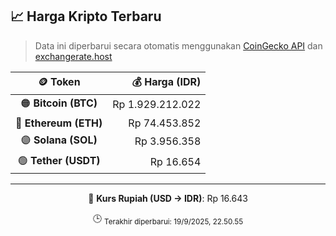 

<!-- HARGA_KRIPTO -->
## 📈 Harga Kripto Terbaru

> Data ini diperbarui secara otomatis menggunakan [CoinGecko API](https://www.coingecko.com/) dan [exchangerate.host](https://exchangerate.host/)

<div align="center">

| 🪙 Token | 💰 Harga (IDR) |
|:------:|---------------:|
| 🟠 **Bitcoin (BTC)**   | Rp 1.929.212.022 |
| 🔵 **Ethereum (ETH)**  | Rp 74.453.852 |
| 🟣 **Solana (SOL)**    | Rp 3.956.358 |
| 🟢 **Tether (USDT)**   | Rp 16.654 |

---

💱 **Kurs Rupiah (USD → IDR)**: Rp 16.643

🕒 <sub>Terakhir diperbarui: 19/9/2025, 22.50.55</sub>

</div>
<!-- /HARGA_KRIPTO -->